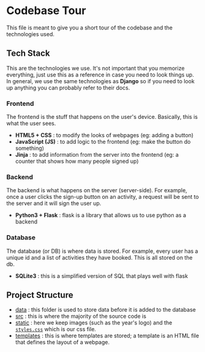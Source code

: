 # Codebase Tour
This file is meant to give you a short tour of the codebase and the technologies used.

## Tech Stack
This are the technologies we use.
It's not important that you memorize everything, just use this as a reference in case you need to look things up.
In general, we use the same technologies as **Django** so if you need to look up anything you can probably refer to their docs.

### Frontend
The frontend is the stuff that happens on the user's device.
Basically, this is what the user sees.
- **HTML5 + CSS** : to modify the looks of webpages (eg: adding a button)
- **JavaScript (JS)** : to add logic to the frontend (eg: make the button do something)
- **Jinja** : to add information from the server into the frontend (eg: a counter that shows how many people signed up)

### Backend
The backend is what happens on the server (server-side).
For example, once a user clicks the sign-up button on an activity, a request will be sent to the server and it will sign the user up.
- **Python3 + Flask** : flask is a library that allows us to use python as a backend

### Database
The database (or DB) is where data is stored.
For example, every user has a unique id and a list of activities they have booked.
This is all stored on the db.
- **SQLite3** : this is a simplified version of SQL that plays well with flask

## Project Structure
- [data](/data) : this folder is used to store data before it is added to the database
- [src](/src) : this is where the majority of the source code is
- [static](/static) : here we keep images (such as the year's logo) and the [`styles.css`](/static/styles.css) which is our css file.
- [templates](/templates) : this is where templates are stored; a template is an HTML file that defines the layout of a webpage.

